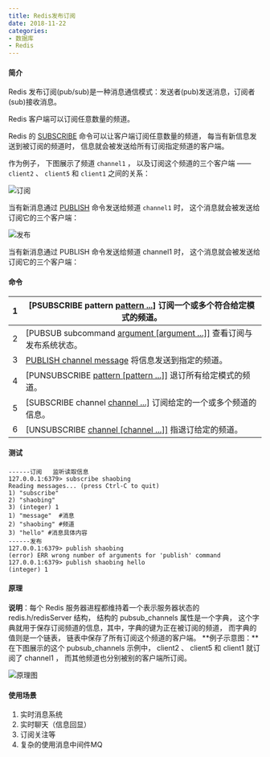 ```yaml
---
title: Redis发布订阅
date: 2018-11-22
categories:
- 数据库
- Redis
---
```


#### 简介

Redis 发布订阅(pub/sub)是一种消息通信模式：发送者(pub)发送消息，订阅者(sub)接收消息。

Redis 客户端可以订阅任意数量的频道。

Redis 的 [SUBSCRIBE](http://redis.readthedocs.org/en/latest/pub_sub/subscribe.html#subscribe) 命令可以让客户端订阅任意数量的频道， 每当有新信息发送到被订阅的频道时， 信息就会被发送给所有订阅指定频道的客户端。

作为例子， 下图展示了频道 `channel1` ， 以及订阅这个频道的三个客户端 —— `client2` 、 `client5` 和 `client1` 之间的关系：

![订阅](https://gitee.com/shaobing2021/typora/raw/master/img/20200701122926.png)

当有新消息通过 [PUBLISH](http://redis.readthedocs.org/en/latest/pub_sub/publish.html#publish) 命令发送给频道 `channel1` 时， 这个消息就会被发送给订阅它的三个客户端：

![发布](https://gitee.com/shaobing2021/typora/raw/master/img/20200701123324.png)

当有新消息通过 PUBLISH 命令发送给频道 channel1 时， 这个消息就会被发送给订阅它的三个客户端：

#### 命令

| 1    | [PSUBSCRIBE pattern [pattern ...\]](https://www.runoob.com/redis/pub-sub-psubscribe.html) 订阅一个或多个符合给定模式的频道。 |
| ---- | ------------------------------------------------------------ |
| 2    | [PUBSUB subcommand [argument [argument ...\]]](https://www.runoob.com/redis/pub-sub-pubsub.html) 查看订阅与发布系统状态。 |
| 3    | [PUBLISH channel message](https://www.runoob.com/redis/pub-sub-publish.html) 将信息发送到指定的频道。 |
| 4    | [PUNSUBSCRIBE [pattern [pattern ...\]]](https://www.runoob.com/redis/pub-sub-punsubscribe.html) 退订所有给定模式的频道。 |
| 5    | [SUBSCRIBE channel [channel ...\]](https://www.runoob.com/redis/pub-sub-subscribe.html) 订阅给定的一个或多个频道的信息。 |
| 6    | [UNSUBSCRIBE [channel [channel ...\]]](https://www.runoob.com/redis/pub-sub-unsubscribe.html) 指退订给定的频道。 |

#### 测试

```
------订阅   监听读取信息
127.0.0.1:6379> subscribe shaobing
Reading messages... (press Ctrl-C to quit)
1) "subscribe"
2) "shaobing"
3) (integer) 1
1) "message"  #消息
2) "shaobing" #频道
3) "hello" #消息具体内容
------发布
127.0.0.1:6379> publish shaobing
(error) ERR wrong number of arguments for 'publish' command
127.0.0.1:6379> publish shaobing hello
(integer) 1
```

#### 原理

**说明**：每个 Redis 服务器进程都维持着一个表示服务器状态的 redis.h/redisServer 结构， 结构的 pubsub_channels 属性是一个字典， 这个字典就用于保存订阅频道的信息，其中，字典的键为正在被订阅的频道， 而字典的值则是一个链表， 链表中保存了所有订阅这个频道的客户端。
**例子示意图：**在下图展示的这个 pubsub_channels 示例中， client2 、 client5 和 client1 就订阅了 channel1 ， 而其他频道也分别被别的客户端所订阅。

![原理图](https://gitee.com/shaobing2021/typora/raw/master/img/20200701123325.png)

#### 使用场景

1. 实时消息系统
2. 实时聊天（信息回显）
3. 订阅关注等
4. 复杂的使用消息中间件MQ
